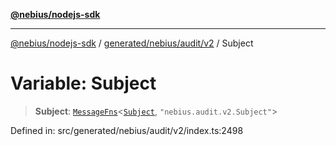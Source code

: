 [**@nebius/nodejs-sdk**](../../../../../README.md)

---

[@nebius/nodejs-sdk](../../../../../README.md) / [generated/nebius/audit/v2](../README.md) / Subject

# Variable: Subject

> **Subject**: [`MessageFns`](../../../../../runtime/protos/core/interfaces/MessageFns.md)\<[`Subject`](../interfaces/Subject.md), `"nebius.audit.v2.Subject"`\>

Defined in: src/generated/nebius/audit/v2/index.ts:2498
